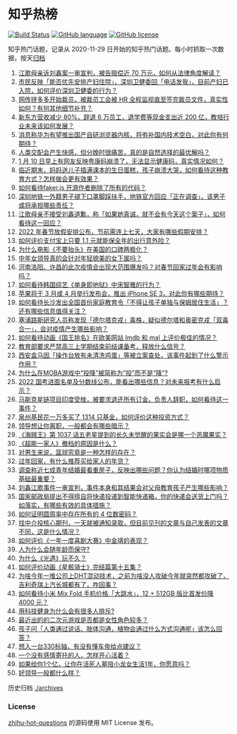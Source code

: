 # 知乎热榜
[![Build Status](https://github.com/ToWeLong/zhihu-hot-questions/workflows/CI/badge.svg)](https://github.com/ToWeLong/zhihu-hot-questions/actions)
[![GitHub language](https://img.shields.io/badge/language-golang-orange.svg)](https://golang.org/)
[![GitHub license](https://img.shields.io/github/license/ToWeLong/zhihu-hot-questions)](https://github.com/ToWeLong/zhihu-hot-questions/blob/main/LICENSE)

知乎热门话题，记录从 2020-11-29 日开始的知乎热门话题。每小时抓取一次数据，按天[归档](./archives)

<!-- BEGIN -->

1. [江歌母亲诉刘鑫案一审宣判，被告赔偿近 70 万元，如何从法律角度解读？](https://www.zhihu.com/question/510744074)
1. [市民反映「能否优先安排产妇住院」，深圳卫健委回「电话发我」，目前产妇已入院，如何评价深圳卫健委的行为？](https://www.zhihu.com/question/510639313)
1. [网传拼多多开始裁员，被裁员工会被 HR 全程监视直至签完裁员文件，真实性如何？有何其他细节补充？](https://www.zhihu.com/question/510351399)
1. [新东方营收减少 80%，辞退 6 万员工，退学费等现金支出近 200 亿，教培行业未来该如何发展？](https://www.zhihu.com/question/510680864)
1. [消息称华为有望推出国产自研浏览器内核，将弥补国内技术空白，对此你有何期待？](https://www.zhihu.com/question/510550506)
1. [人类交配会产生快感，但分娩时很痛苦，真的是自然选择的最优解吗？](https://www.zhihu.com/question/510444847)
1. [1 月 10 日早上有网友反映粤康码崩溃了，无法显示健康码，真实情况如何？](https://www.zhihu.com/question/510734992)
1. [临近期末，妈妈送儿子插满课本的生日蛋糕，孩子崩溃大哭，如何看待这种教育方式？怎样做会更有效果？](https://www.zhihu.com/question/510719897)
1. [如何看待faker.js 开源作者删除了所有的代码？](https://www.zhihu.com/question/510180628)
1. [深圳地铁一外籍男子褪下口罩脚踩扶手，地铁官方回应「正在调查」，该男子或将承担哪些责任？](https://www.zhihu.com/question/510674347)
1. [江歌母亲不接受刘鑫道歉，称「如果她真诚，就不会有今天这个案子」，如何看待这一回应？](https://www.zhihu.com/question/510825783)
1. [2022 年春节放假安排公布，节前需连上七天，大家有哪些假期安排？](https://www.zhihu.com/question/510302431)
1. [如何评价支付宝上只要 1.1 元就能保全年的出行意外险？](https://www.zhihu.com/question/510342435)
1. [为什么电影《不要抬头》在美国的口碑两极化？](https://www.zhihu.com/question/510452196)
1. [中年女领导真的会针对年轻貌美的女下属吗？](https://www.zhihu.com/question/304335915)
1. [河南洛阳、许昌的此次疫情会出现大范围爆发吗？对春节回家过年会有影响吗？](https://www.zhihu.com/question/509666474)
1. [如何看待韩国综艺《单身即地狱》中宋智雅的行为？](https://www.zhihu.com/question/508868361)
1. [苹果将于 3 月或 4 月举行发布会，推出 iPhone SE 3，对此你有哪些期待？](https://www.zhihu.com/question/510747856)
1. [如何看待长沙发出全国首份家庭教育令「不得让孩子单独与保姆居住生活」？还有哪些信息值得关注？](https://www.zhihu.com/question/510188516)
1. [塞浦路斯研究人员称发现「德尔塔克戎」毒株，疑似德尔塔和奥密克戎「双毒合一」，会对疫情产生哪些影响？](https://www.zhihu.com/question/510624445)
1. [如何看待动画《国王排名》在欧美网站 Imdb 和 mal 上评价极佳的情况？](https://www.zhihu.com/question/510232540)
1. [教育部要求严禁高三上学期结束前结课备考，释放什么信号？](https://www.zhihu.com/question/510751030)
1. [西安盒马因「操作台放有未清洗鸡蛋」等被立案查处，该事件起到了什么警示作用？](https://www.zhihu.com/question/510494761)
1. [为什么在MOBA游戏中“投降”被简称为“投”而不是“降”?](https://www.zhihu.com/question/510660803)
1. [2022 国考进面名单及分数线公布，能看出哪些信息？对未来报考有什么启示？](https://www.zhihu.com/question/510774052)
1. [马斯克星链项目印度受挫，被要求退还所有订金，负责人辞职，如何看待这一事件？](https://www.zhihu.com/question/510000767)
1. [泉州基民花一万多买了 1314 只基金，如何评价这种投资方式？](https://www.zhihu.com/question/510294040)
1. [领导想让你离职，一般都会有哪些暗示？](https://www.zhihu.com/question/459892253)
1. [《海贼王》第 1037 话五老星提到的长久未觉醒的果实会是哪一个恶魔果实？](https://www.zhihu.com/question/510519208)
1. [《超能一家人》撤档的原因是什么？](https://www.zhihu.com/question/510064128)
1. [对男生来说，篮球究竟是一种怎样的存在？](https://www.zhihu.com/question/490634310)
1. [过年回家，有什么推荐买给家人的年货？](https://www.zhihu.com/question/39873708)
1. [调查称近七成青年结婚最看重房子，反映出哪些问题？你认为结婚时哪项物质基础最重要？](https://www.zhihu.com/question/510099637)
1. [刘鑫江歌事件一审宣判，事件本身和其结果会对父母教育孩子产生哪些影响？](https://www.zhihu.com/question/510756548)
1. [国家邮政局提出不得擅自将快递投递到智能快递箱，你的快递会送货上门吗？如落实，有哪些有效的具体措施？](https://www.zhihu.com/question/510309761)
1. [如何证明圆周率中存在所有的 4 位数密码？](https://www.zhihu.com/question/508499127)
1. [找中介投核心期刊，一天就被通知录取，但目前见刊的文章与自己发表的文章不同，这是什么情况？](https://www.zhihu.com/question/509964463)
1. [如何评价《一年一度喜剧大赛》中金靖的表现？](https://www.zhihu.com/question/505446340)
1. [人为什么会随年龄而保守?](https://www.zhihu.com/question/357807301)
1. [为什么《光遇》玩不久？](https://www.zhihu.com/question/506797264)
1. [如何评价动画《星骸骑士》完结篇第十五集？](https://www.zhihu.com/question/509475963)
1. [为啥今年一堆公司上DHT混动技术，之前为啥没人攻破今年就突然都攻破了，吉利奇瑞上汽长城都有了，咋回事？](https://www.zhihu.com/question/436708194)
1. [如何看待小米 Mix Fold 手机价格「大跳水」，12 + 512GB 版比首发价降 4000 元？](https://www.zhihu.com/question/510771920)
1. [用科技健身为什么会有很多人排斥?](https://www.zhihu.com/question/498525556)
1. [最近出的的二次元游戏是否都是女性角色较多？](https://www.zhihu.com/question/507422362)
1. [孩子问「人类通过说话、肢体沟通，植物会通过什么方式沟通呢」该怎么回答？](https://www.zhihu.com/question/500143309)
1. [想入一台330标轴，有没有懂车帝给点建议？](https://www.zhihu.com/question/509914002)
1. [一个没有感情寄托的人，怎样开心活着？](https://www.zhihu.com/question/510622552)
1. [如果给你1个亿，让你在活死人墓陪小龙女生活1年，你愿意吗？](https://www.zhihu.com/question/509371379)
1. [好领导一般都什么样？](https://www.zhihu.com/question/266893966)

<!-- END -->

历史归档 [./archives](./archives)


### License
[zhihu-hot-questions](https://github.com/towelong/zhihu-hot-questions) 的源码使用 MIT License 发布。